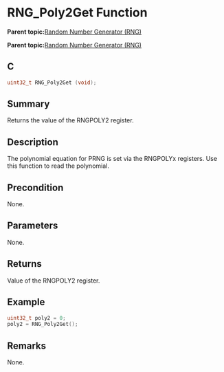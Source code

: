 # RNG\_Poly2Get Function

**Parent topic:**[Random Number Generator \(RNG\)](GUID-BA368FE6-8615-4C2E-A9D5-39DF808D9FEF.md)

**Parent topic:**[Random Number Generator \(RNG\)](GUID-A3112C88-7C07-437B-B8E0-6EACE6B7C467.md)

## C

```c
uint32_t RNG_Poly2Get (void);
```

## Summary

Returns the value of the RNGPOLY2 register.

## Description

The polynomial equation for PRNG is set via the RNGPOLYx registers. Use<br />this function to read the polynomial.

## Precondition

None.

## Parameters

None.

## Returns

Value of the RNGPOLY2 register.

## Example

```c
uint32_t poly2 = 0;
poly2 = RNG_Poly2Get();
```

## Remarks

None.

